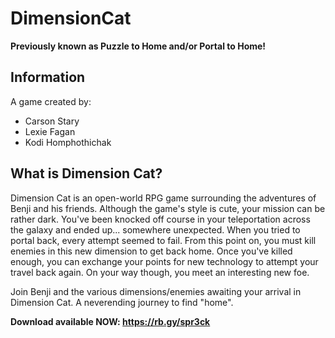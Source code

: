 # DimensionCat 
**Previously known as Puzzle to Home and/or Portal to Home!**

## Information
A game created by: 
- Carson Stary
- Lexie Fagan
- Kodi Homphothichak

## What is Dimension Cat?
Dimension Cat is an open-world RPG game surrounding the adventures of Benji and his friends. Although the game's style is cute, your mission can be rather dark. You've been knocked off course in your teleportation across the galaxy and ended up... somewhere unexpected. When you tried to portal back, every attempt seemed to fail. From this point on, you must kill enemies in this new dimension to get back home. Once you've killed enough, you can exchange your points for new technology to attempt your travel back again. On your way though, you meet an interesting new foe.

Join Benji and the various dimensions/enemies awaiting your arrival in Dimension Cat. A neverending journey to find "home". 

__Download available NOW: https://rb.gy/spr3ck__
